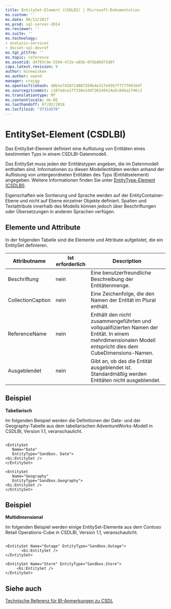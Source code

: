 ```yaml
---
title: EntitySet-Element (CSDLBI) | Microsoft-Dokumentation
ms.custom: ''
ms.date: 06/13/2017
ms.prod: sql-server-2014
ms.reviewer: ''
ms.suite: ''
ms.technology:
- analysis-services
- docset-sql-devref
ms.tgt_pltfrm: ''
ms.topic: reference
ms.assetid: d4703c9e-5594-472e-a85b-0f5bd0d73d6f
caps.latest.revision: 9
author: minewiskan
ms.author: owend
manager: craigg
ms.openlocfilehash: d8b1e7438714807260b4e317e9367ff77f9916df
ms.sourcegitcommit: c18fadce27f330e1d4f36549414e5c84ba2f46c2
ms.translationtype: MT
ms.contentlocale: de-DE
ms.lasthandoff: 07/02/2018
ms.locfileid: "37314570"
---
```

# <a name="entityset-element-csdlbi"></a>EntitySet-Element (CSDLBI)
  Das EntitySet-Element definiert eine Auflistung von Entitäten eines bestimmten Typs in einem CSDLBI-Datenmodell.  
  
 Das EntitySet muss jeden der Entitätstypen angeben, die im Datenmodell enthalten sind. Informationen zu diesen Modellentitäten werden anhand der Auflistung von untergeordneten Entitäten des Typs (Entitätselement) angegeben. Weitere Informationen finden Sie unter [EntityType-Element &#40;CSDLBI&#41;](entitytype-element-csdlbi.md).  
  
 Eigenschaften wie Sortierung und Sprache werden auf der EntityContainer-Ebene und nicht auf Ebene einzelner Objekte definiert. Spalten und Textattribute innerhalb des Modells können jedoch über Beschriftungen oder Übersetzungen in anderen Sprachen verfügen.  
  
## <a name="elements-and-attributes"></a>Elemente und Attribute  
 In der folgenden Tabelle sind die Elemente und Attribute aufgelistet, die ein EntitySet definieren.  
  
|Attributname|Ist erforderlich|Description|  
|--------------------|-----------------|-----------------|  
|Beschriftung|nein|Eine benutzerfreundliche Beschreibung der Entitätenmenge.|  
|CollectionCaption|nein|Eine Zeichenfolge, die den Namen der Entität im Plural enthält.|  
|ReferenceName|nein|Enthält den nicht zusammengeführten und vollqualifizierten Namen der Entität. In einem mehrdimensionalen Modell entspricht dies dem CubeDimensions-Namen.|  
|Ausgeblendet|nein|Gibt an, ob das die Entität ausgeblendet ist. Standardmäßig werden Entitäten nicht ausgeblendet.|  
  
## <a name="example"></a>Beispiel  
 **Tabellarisch**  
  
 Im folgenden Beispiel werden die Definitionen der Date- und der Geography-Tabelle aus dem tabellarischen AdventureWorks-Modell in CSDLBI, Version 1.1, veranschaulicht.  
  
```  
  
<EntitySet   
   Name="Date"   
   EntityType="Sandbox. Date">  
<bi:EntitySet />  
</EntitySet>  
  
<EntitySet   
   Name="Geography"   
   EntityType="Sandbox.Geography">  
<bi:EntitySet />  
</EntitySet>  
```  
  
## <a name="example"></a>Beispiel  
 **Multidimensional**  
  
 Im folgenden Beispiel werden einige EntitySet-Elemente aus dem Contoso Retail Operations-Cube in CSDLBI, Version 1.1, veranschaulicht.  
  
```  
  
<EntitySet Name="Outage" EntityType="Sandbox.Outage">  
       <bi:EntitySet />  
</EntitySet>  
  
<EntitySet Name="Store" EntityType="Sandbox.Store">  
     <bi:EntitySet />  
</EntitySet>  
```  
  
## <a name="see-also"></a>Siehe auch  
 [Technische Referenz für BI-Anmerkungen zu CSDL](technical-reference-for-bi-annotations-to-csdl.md)  
  
  

